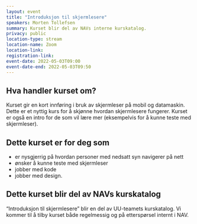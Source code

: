 ```yaml
---
layout: event
title: "Introduksjon til skjermlesere"
speakers: Morten Tollefsen
summary: Kurset blir del av NAVs interne kurskatalog.
privacy: public
location-type: stream
location-name: Zoom
location-link: 
registration-link: 
event-date: 2022-05-03T09:00
event-date-end: 2022-05-03T09:50
---
```

## Hva handler kurset om?
Kurset gir en kort innføring i bruk av skjermleser på mobil og datamaskin. Dette er et nyttig kurs for å skjønne hvordan skjermlesere fungerer. Kurset er også en intro for de som vil lære mer (eksempelvis for å kunne teste med skjermleser). 

## Dette kurset er for deg som
- er nysgjerrig på hvordan personer med nedsatt syn navigerer på nett
- ønsker å kunne teste med skjermleser
- jobber med kode
- jobber med design.

## Dette kurset blir del av NAVs kurskatalog
“Introduksjon til skjermlesere” blir en del av UU-teamets kurskatalog. Vi kommer til å tilby kurset både regelmessig og på etterspørsel internt i NAV. 
